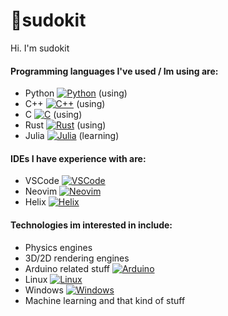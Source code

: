 # 👋sudokit

Hi. I'm sudokit <br>
#### Programming languages I've used / Im using are:
* Python [![Python](https://img.shields.io/badge/Python-yellow?style=flat-square&logo=Python)](https://www.python.org/) (using)
* C++ [![C++](https://img.shields.io/badge/C++-blue?style=flat-square&logo=C++)](https://isocpp.org/) (using)
* C [![C](https://img.shields.io/badge/C-gray?style=flat-square&logo=C)](https://en.wikipedia.org/wiki/C_(programming_language)) (using)
* Rust [![Rust](https://img.shields.io/badge/Rust-red?style=flat-square&logo=rust)](https://www.rust-lang.org/) (using)
* Julia [![Julia](https://img.shields.io/badge/Julia-green?style=flat-square&logo=julia)](https://julialang.org/) (learning)

#### IDEs I have experience with are: 
* VSCode [![VSCode](https://img.shields.io/badge/VisualStudioCode-blue?style=flat-square&logo=VisualStudioCode)](https://code.visualstudio.com/)
* Neovim [![Neovim](https://img.shields.io/badge/Neovim-brightgreen?style=flat-square&logo=Neovim)](https://neovim.io/)
* Helix [![Helix](https://img.shields.io/badge/Helix-purple?style=flat-square&logo=Helix)](https://helix-editor.com/)

#### Technologies im interested in include: 
* Physics engines
* 3D/2D rendering engines
* Arduino related stuff [![Arduino](https://img.shields.io/badge/Arduino-blue?style=flat-square&logo=Arduino)](https://www.arduino.cc/)
* Linux [![Linux](https://img.shields.io/badge/Linux-black?style=flat-square&logo=Linux)](https://www.linux.org/)
* Windows [![Windows](https://img.shields.io/badge/Windows-blue?style=flat-square&logo=Windows)](https://www.microsoft.com/en-us/windows) 
* Machine learning and that kind of stuff
